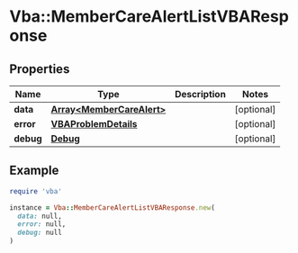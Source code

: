 # Vba::MemberCareAlertListVBAResponse

## Properties

| Name | Type | Description | Notes |
| ---- | ---- | ----------- | ----- |
| **data** | [**Array&lt;MemberCareAlert&gt;**](MemberCareAlert.md) |  | [optional] |
| **error** | [**VBAProblemDetails**](VBAProblemDetails.md) |  | [optional] |
| **debug** | [**Debug**](Debug.md) |  | [optional] |

## Example

```ruby
require 'vba'

instance = Vba::MemberCareAlertListVBAResponse.new(
  data: null,
  error: null,
  debug: null
)
```

